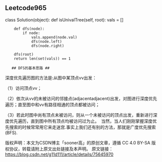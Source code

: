 ## Leetcode965 ##

class Solution(object):
    def isUnivalTree(self, root):
        vals = []

        def dfs(node):
            if node:
                vals.append(node.val)
                dfs(node.left)
                dfs(node.right)

        dfs(root)
        return len(set(vals)) == 1
        
       ## DFS的基本思路 ##
深度优先遍历图的方法是:从图中某顶点vv出发：

（1）访问顶点vv；

（2）依次从vv的未被访问的邻接点(adjacentadjacent)出发，对图进行深度优先遍历；直至图中和vv有路径相通的顶点都被访问；

（3）若此时图中尚有顶点未被访问，则从一个未被访问的顶点出发，重新进行深度优先遍历，直到图中所有顶点均被访问过为止。　当然，当人们刚刚掌握深度优先搜索的时候常常用它来走迷宫.事实上我们还有别的方法，那就是广度优先搜索(BFS).

版权声明：本文为CSDN博主「sooner高」的原创文章，遵循 CC 4.0 BY-SA 版权协议，转载请附上原文出处链接及本声明。
原文链接：https://blog.csdn.net/g11d111/article/details/75645970

